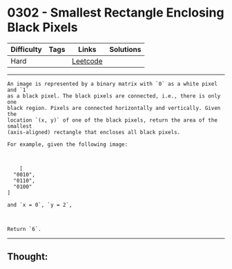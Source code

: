 # 0302 - Smallest Rectangle Enclosing Black Pixels

Difficulty  | Tags | Links | Solutions
----------- | ---- | ----- | -----
Hard |  | [Leetcode](https://leetcode.com/problems/smallest-rectangle-enclosing-black-pixels/description/) |


-----------

```
An image is represented by a binary matrix with `0` as a white pixel and `1`
as a black pixel. The black pixels are connected, i.e., there is only one
black region. Pixels are connected horizontally and vertically. Given the
location `(x, y)` of one of the black pixels, return the area of the smallest
(axis-aligned) rectangle that encloses all black pixels.

For example, given the following image:



    [  "0010",  "0110",  "0100"]

and `x = 0`, `y = 2`,



Return `6`.
```

-----------

## Thought:
